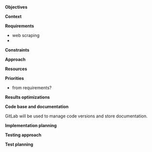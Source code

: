 **Objectives**


**Context**

**Requirements**
* web scraping
* 

**Constraints**

**Approach**

**Resources**

**Priorities**
* from requirements?

**Results optimizations**

**Code base and documentation**

GitLab will be used to manage code versions and store documentation.

**Implementation planning**

**Testing approach**

**Test planning**
